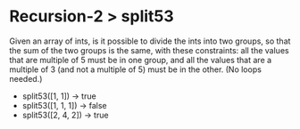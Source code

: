 # Recursion-2 > split53

Given an array of ints, is it possible to divide the ints into two groups, so that the sum of the two groups is the same, with these constraints: all the values that are multiple of 5 must be in one group, and all the values that are a multiple of 3 (and not a multiple of 5) must be in the other. (No loops needed.)

- split53([1, 1]) → true
- split53([1, 1, 1]) → false
- split53([2, 4, 2]) → true